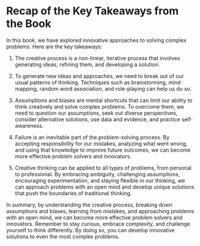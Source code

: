 Recap of the Key Takeaways from the Book
====================================================

In this book, we have explored innovative approaches to solving complex problems. Here are the key takeaways:

1. The creative process is a non-linear, iterative process that involves generating ideas, refining them, and developing a solution.

2. To generate new ideas and approaches, we need to break out of our usual patterns of thinking. Techniques such as brainstorming, mind mapping, random word association, and role-playing can help us do so.

3. Assumptions and biases are mental shortcuts that can limit our ability to think creatively and solve complex problems. To overcome them, we need to question our assumptions, seek out diverse perspectives, consider alternative solutions, use data and evidence, and practice self-awareness.

4. Failure is an inevitable part of the problem-solving process. By accepting responsibility for our mistakes, analyzing what went wrong, and using that knowledge to improve future outcomes, we can become more effective problem solvers and innovators.

5. Creative thinking can be applied to all types of problems, from personal to professional. By embracing ambiguity, challenging assumptions, encouraging experimentation, and staying flexible in our thinking, we can approach problems with an open mind and develop unique solutions that push the boundaries of traditional thinking.

In summary, by understanding the creative process, breaking down assumptions and biases, learning from mistakes, and approaching problems with an open mind, we can become more effective problem solvers and innovators. Remember to stay curious, embrace complexity, and challenge yourself to think differently. By doing so, you can develop innovative solutions to even the most complex problems.

